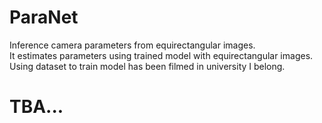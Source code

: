 # ParaNet
Inference camera parameters from equirectangular images.  
It estimates parameters using trained model with equirectangular images.  
Using dataset to train model has been filmed in university I belong.  

# TBA...
